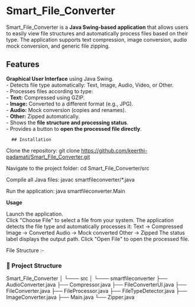 # Smart_File_Converter

Smart_File_Converter is a **Java Swing-based application** that allows users to easily view file structures and automatically process files based on their type. The application supports text compression, image conversion, audio mock conversion, and generic file zipping.  

## Features
  **Graphical User Interface** using Java Swing.  
      - Detects file type automatically: Text, Image, Audio, Video, or Other.  
      - Processes files according to type:  
      - **Text:** Compressed using GZIP.  
      - **Image:** Converted to a different format (e.g., JPG).  
      - **Audio:** Mock conversion (copies and renames).  
      - **Other:** Zipped automatically.  
      - Shows the **file structure and processing status**.  
      - Provides a button to **open the processed file directly**.


      ## Installation

  Clone the repository:    git clone https://github.com/keerthi-padamati/Smart_File_Converter.git
  
  
  Navigate to the project folder:  cd Smart_File_Converter/src

  Compile all Java files:  javac smartfileconverter/*.java

  Run the application:   java smartfileconverter.Main

  **Usage**

  Launch the application.  
  Click "Choose File" to select a file from your system.
  The application detects the file type and automatically processes it:
  Text → Compressed
  Image → Converted
  Audio → Mock converted
  Other → Zipped
  The status label displays the output path.
  Click "Open File" to open the processed file.


  File Structure :-

### 📁 Project Structure

Smart_File_Converter
│
└─── src
│
└─── smartfileconverter
├── AudioConverter.java
├── Compressor.java
├── FileConverterUI.java
├── FileConverter.java
├── FileProcessor.java
├── FileTypeDetector.java
├── ImageConverter.java
├── Main.java
└── Zipper.java


